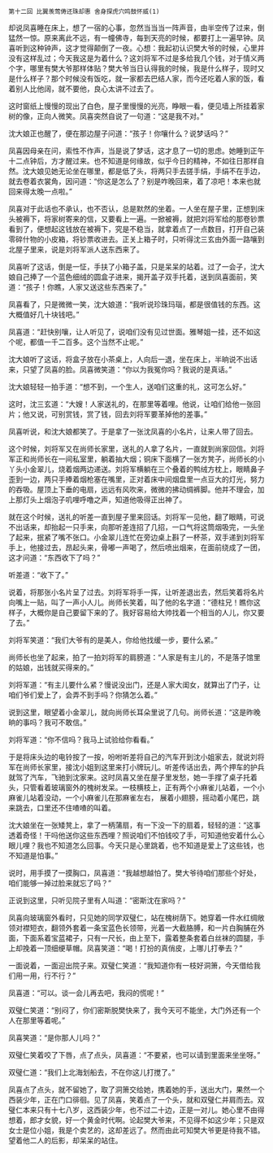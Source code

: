     第十二回 比翼羡莺俦还珠却惠 舍身探虎穴鸣鼓怀威(1) 

   却说凤喜睡在床上，想了一宿的心事，忽然当当当一阵声音，由半空传了过来，倒猛然一惊。原来离此不远，有一幢佛寺，每到天亮的时候，都要打上一遍早钟。凤喜听到这种钟声，这才觉得颠倒了一夜。心想：我起初认识樊大爷的时候，心里并没有这样乱过；今天我这是为着什么？这刘将军不过是多给我几个钱，对于情义两个字，哪里有樊大爷那样体贴？樊大爷当日认得我的时候，我是什么样子，现时又是什么样子？那个时候没有饭吃，就一家都去巴结人家，而今还吃着人家的饭，看着别人比他阔，就不要他，良心太讲不过去了。

   这时窗纸上慢慢的现出了白色，屋子里慢慢的光亮，睁眼一看，便见墙上所挂着家树的像，正向人微笑。凤喜突然自说了一句道：“这是我不对。”

   沈大娘正也醒了，便在那边屋子问道：“孩子！你嚷什么？说梦话吗？”

   凤喜因母亲在问，索性不作声，当是说了梦话，这才息了一切的思虑。她睡到正午十二点钟后，方才醒过来。也不知道是何缘故，似乎今日的精神，不如往日那样自然。沈大娘见她无论坐在哪里，都是低了头，将两只手去搓手绢，手绢不在手边，就去卷着衣裳角，因问道：“你这是怎么了？别是咋晚回来，着了凉吧！本来也就回来得太晚一点啦。”

   凤喜对于此话也不承认，也不否认，总是默然的坐着。一人坐在屋子里，正想到床头被褥下，将家树寄来的信，又要看上一遍。一掀被褥，就把刘将军给的那卷钞票看到了，便想起这钱放在被褥下，究是不稳当，就拿着点了一点数目，打开自己装零碎什物的小皮箱，将钞票收进去。正关上箱子时，只听得沈三玄由外面一路嚷到北屋子里来，说是刘将军派人送东西来了。

   凤喜听了这话，倒是一怔，手扶了小箱子盖，只是呆呆的站着。过了一会子，沈大娘自己捧了一个蓝色细绒的圆盒子进来，揭开盖子双手托着，送到凤喜面前，笑道：“孩子！你瞧，人家又送这些东西来了。”

   凤喜看了，只是微微一笑，沈大娘道：“我听说珍珠玛瑙，都是很值钱的东西。这大概值好几十块钱吧。”

   凤喜道：“赶快别嚷，让人听见了，说咱们没有见过世面。雅琴姐一挂，还不如这个呢，都值一千二百多。这个当然不止呢。”

   沈大娘听了这话，将盒子放在小茶桌上，人向后一退，坐在床上，半晌说不出话来，只望了凤喜的脸。凤喜微笑道：“你以为我冤你吗？我说的是真话。”

   沈大娘轻轻一拍手道：“想不到，一个生人，送咱们这重的礼，这可怎么好。”

   这时，沈三玄道：“大嫂！人家送礼的，在那里等着哩。他说，让咱们给他一张回片；他又说，可别赏钱，赏了钱，回去刘将军要革掉他的差事。”

   凤喜听说，和沈大娘都笑了。于是拿了一张沈凤喜的小名片，让来人带了回去。

   这个时候，刘将军又在尚师长家里，送礼的人拿了名片，一直就到尚家回信。刘将军正和尚师长在一间私室里，躺着抽大烟；铜床下面横了一张方凳子，尚师长的小丫头小金翠儿，烧着烟两边递送。刘将军横躺在三个叠着的鸭绒方枕上，眼睛鼻子歪到一边，两只手捧着烟枪塞在嘴里，正对着床中间烟盘里一点豆大的灯光，努力的吞吸。屋顶上下垂的电扇，远远有风吹来，微微的拂动绸裤脚。他并不理会，加上那灯头上烟泡子叽哩呼噜之声，知道他吸得正出神了。

   就在这个时候，送礼的听差一直到屋子里来回话。刘将军一见他，翻了眼睛，可说不出话来，却抬起一只手来，向那听差连招了几招，一口气将这筒烟吸完，一头坐了起来，抿紧了嘴不张口。小金翠儿连忙在旁边桌上斟了一杯茶，双手递到刘将军手上，他接过去，昂起头来，骨嘟一声喝了，然后喷出烟来，在面前绕成了一团，这才问道：“东西收下了吗？”

   听差道：“收下了。”

   说着，将那张小名片呈了过去。刘将军将手一挥，让听差退出去，然后笑着将名片向嘴上一贴，叫了一声小人儿。尚师长笑着，叫了他的名字道：“德柱兄！瞧你这样子，大概你是自己要留下来的了。我好容易给大帅找着一个相当的人儿，你又要了去。”

   刘将军笑道：“我们大爷有的是美人，你给他找缓一步，要什么紧。”

   尚师长也坐了起来，拍了一拍刘将军的肩膀道：“人家是有主儿的，不是落子馆里的姑娘，出钱就买得来的。”

   刘将军道：“有主儿要什么紧？慢说没出门，还是人家大闺女，就算出了门子，让咱们爷们爱上了，会弄不到手吗？你猜怎么着。”

   说到这里，眼望着小金翠儿，就向尚师长耳朵里说了几句。尚师长道：“这是昨晚晌的事吗？我可不敢信。”

   刘将军道：“你不信吗？我马上试验给你看看。”

   于是将床头边的电铃按了一按，吩咐听差将自己的汽车开到沈小姐家去，就说刘将军在尚师长家里，接沈小姐到这里来打小牌玩儿。听差传话出去，两个押车的护兵就驾了汽车，飞驰到沈家来。这时凤喜又坐在屋子里发愁，她一手撑了桌子托着头，只管看着玻璃窗外的槐树发呆。一枝横枝上，正有两个小麻雀儿站着，一个小麻雀儿站着没动，一个小麻雀儿在那麻雀左右， 展着小翅膀，摇动着小尾巴，跳来跳去，口里还不住喳喳的叫着。

   沈大娘坐在一张矮凳上，拿了一柄蒲扇，有一下没一下的扇着，轻轻的道：“这事透着奇怪！干吗他送你这些东西哩？照说咱们不怕钱咬了手，可知道他安着什么心眼儿哩？我也不知道怎么回事。今天只是心里跳着，也不知道是爱上了这些钱，也不知道是怕事。”

   说时，用手摸了一摸胸口，凤喜道：“我越想越怕了。樊大爷待咱们那些个好处，咱们能够一掉过脸来就忘了吗？”

   正说到这里，只听见院子里有人叫道：“密斯沈在家吗？”

   凤喜向玻璃窗外看时，只见她的同学双璧仁，站在槐树荫下。她穿着一件水红绸敞领对襟短衣，翻领外套着一条宝蓝色长领带，光着一大截胳膊，和一片白胸脯在外面，下面系着宝蓝裙子，只有一尺长，由上至下，露着整条套着白丝袜的圆腿，手上却挽着一顶细绠草帽。凤喜笑道：“喝！打扮的真俏皮，上哪儿打拳去？”

   一面说着，一面迎出院子来。双璧仁笑道：“我知道你有一枝好洞箫，今天借给我们用一用，行不行？”

   凤喜道：“可以。谈一会儿再去吧，我闷的慌呢！”

   双璧仁笑道：“别闷了，你们密斯脱樊快来了，我今天可不能坐，大门外还有一个人在那里等着呢。”

   凤喜笑道：“是你那人儿吗？”

   双璧仁笑着咬了下唇，点了点头，凤喜道：“不要紧，也可以请到里面来坐坐呀。”

   双璧仁道：“我们上北海划船去，不在你这儿打搅了。”

   凤喜点了点头，就不留她了，取了洞箫交给她，携着她的手，送出大门，果然一个西装少年，正在门口徘徊。见了凤喜，笑着点了一个头，就和双璧仁并肩而去。双璧仁本来只有十七八岁，这西装少年，也不过二十边，正是一对儿。她心里不由得想着，郎才女貌，好一个黄金时代啊。论起樊大爷来，不见得不如这少年；只是双女士是位小姐，我是个卖艺的，这却差远了。然而由此可知樊大爷更是待我不错。望着他二人的后影，却呆呆的站住。

